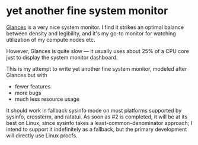 # yet another fine system monitor

[Glances](https://glances.readthedocs.io/) is a very nice system monitor.  I
find it strikes an optimal balance between density and legibility, and it's my
go-to monitor for watching utilization of my compute nodes etc.

However, Glances is quite slow — it usually uses about 25% of a CPU core just to
display the system monitor dashboard.

This is my attempt to write yet another fine system monitor, modeled after
Glances but with

- fewer features
- more bugs
- much less resource usage

It should work in fallback sysinfo mode on most platforms supported by sysinfo,
crossterm, and ratatui.  As soon as #2 is completed, it will be at its best on
Linux, since sysinfo takes a least-common-denominator approach; I intend to
support it indefinitely as a fallback, but the primary development will directly
use Linux procfs.

